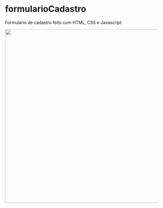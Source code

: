 # formularioCadastro
Formulário de cadastro feito com HTML, CSS e Javascript.

<div align="center">
<img src="https://user-images.githubusercontent.com/85205144/157096678-cd886e9e-d9f1-412b-b064-888cba2cd8d9.PNG" width="570px" />
</div>
